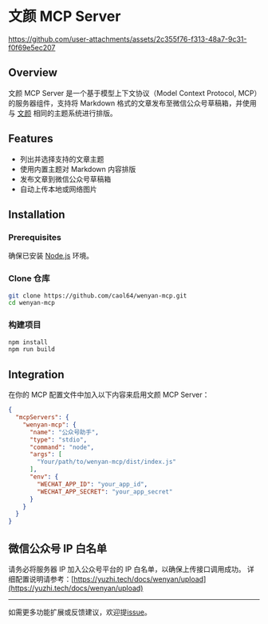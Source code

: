 # 文颜 MCP Server

https://github.com/user-attachments/assets/2c355f76-f313-48a7-9c31-f0f69e5ec207

## Overview

文颜 MCP Server 是一个基于模型上下文协议（Model Context Protocol, MCP）的服务器组件，支持将 Markdown 格式的文章发布至微信公众号草稿箱，并使用与 [文颜](https://yuzhi.tech/wenyan) 相同的主题系统进行排版。

## Features

- 列出并选择支持的文章主题
- 使用内置主题对 Markdown 内容排版
- 发布文章到微信公众号草稿箱
- 自动上传本地或网络图片

## Installation

### Prerequisites

确保已安装 [Node.js](https://nodejs.org/) 环境。

### Clone 仓库

```bash
git clone https://github.com/caol64/wenyan-mcp.git
cd wenyan-mcp
```

### 构建项目

```bash
npm install
npm run build
```

## Integration

在你的 MCP 配置文件中加入以下内容来启用文颜 MCP Server：

```json
{
  "mcpServers": {
    "wenyan-mcp": {
      "name": "公众号助手",
      "type": "stdio",
      "command": "node",
      "args": [
        "Your/path/to/wenyan-mcp/dist/index.js"
      ],
      "env": {
        "WECHAT_APP_ID": "your_app_id",
        "WECHAT_APP_SECRET": "your_app_secret"
      }
    }
  }
}
```

## 微信公众号 IP 白名单

请务必将服务器 IP 加入公众号平台的 IP 白名单，以确保上传接口调用成功。
详细配置说明请参考：[https://yuzhi.tech/docs/wenyan/upload](https://yuzhi.tech/docs/wenyan/upload)

---

如需更多功能扩展或反馈建议，欢迎提[issue](https://github.com/caol64/wenyan-mcp/issues)。
